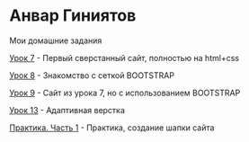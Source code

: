 
# Анвар Гиниятов
Мои домашние задания

[Урок 7](https://anvarrexx.github.io/lesson_7/src/ "Кликай") - Первый сверстанный сайт, полностью на html+css

[Урок 8](https://anvarrexx.github.io/lesson_8/src/ "Кликай") - Знакомство с сеткой BOOTSTRAP

[Урок 9](https://anvarrexx.github.io/lesson_9/src/ "Кликай") - Сайт из урока 7, но с использованием BOOTSTRAP

[Урок 13](https://anvarrexx.github.io/lesson_13/src/ "Кликай") - Адаптивная верстка

[Практика. Часть 1](https://anvarrexx.github.io/practice_part_1/src/ "Кликай") - Практика, создание шапки сайта
